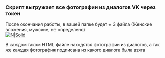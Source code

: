 <!--
[![N|Solid](https://github.com/billiedark/CrashZoom/blob/master/CrashZoom.png?raw=true)](https://github.com/billiedark/CrashZoom)
-->

### Скрипт выгружает все фотографии из диалогов VK через токен  
После окончания работы, в вашей папке будет + 3 файла (Женские вложения, мужские, не определено)  
[![N|Solid](https://github.com/billiedark/dumper-vk/blob/main/readme1.png?raw=true)](https://github.com/billiedark/dumper-vk)  

В каждом таком HTML файле находятся фотографии из диалогов, а так же каждая фотография подписана из какого диалога была взята
